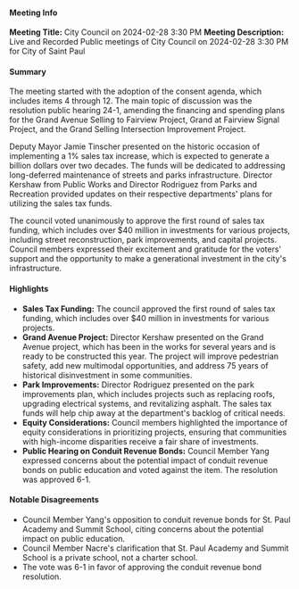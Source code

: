 #### Meeting Info
**Meeting Title:** City Council on 2024-02-28 3:30 PM
**Meeting Description:** Live and Recorded Public meetings of City Council on 2024-02-28 3:30 PM for City of Saint Paul

#### Summary
The meeting started with the adoption of the consent agenda, which includes items 4 through 12. The main topic of discussion was the resolution public hearing 24-1, amending the financing and spending plans for the Grand Avenue Selling to Fairview Project, Grand at Fairview Signal Project, and the Grand Selling Intersection Improvement Project.

Deputy Mayor Jamie Tinscher presented on the historic occasion of implementing a 1% sales tax increase, which is expected to generate a billion dollars over two decades. The funds will be dedicated to addressing long-deferred maintenance of streets and parks infrastructure. Director Kershaw from Public Works and Director Rodriguez from Parks and Recreation provided updates on their respective departments' plans for utilizing the sales tax funds.

The council voted unanimously to approve the first round of sales tax funding, which includes over $40 million in investments for various projects, including street reconstruction, park improvements, and capital projects. Council members expressed their excitement and gratitude for the voters' support and the opportunity to make a generational investment in the city's infrastructure.

#### Highlights

* **Sales Tax Funding:** The council approved the first round of sales tax funding, which includes over $40 million in investments for various projects.
* **Grand Avenue Project:** Director Kershaw presented on the Grand Avenue project, which has been in the works for several years and is ready to be constructed this year. The project will improve pedestrian safety, add new multimodal opportunities, and address 75 years of historical disinvestment in some communities.
* **Park Improvements:** Director Rodriguez presented on the park improvements plan, which includes projects such as replacing roofs, upgrading electrical systems, and revitalizing asphalt. The sales tax funds will help chip away at the department's backlog of critical needs.
* **Equity Considerations:** Council members highlighted the importance of equity considerations in prioritizing projects, ensuring that communities with high-income disparities receive a fair share of investments.
* **Public Hearing on Conduit Revenue Bonds:** Council Member Yang expressed concerns about the potential impact of conduit revenue bonds on public education and voted against the item. The resolution was approved 6-1.

#### Notable Disagreements

* Council Member Yang's opposition to conduit revenue bonds for St. Paul Academy and Summit School, citing concerns about the potential impact on public education.
* Council Member Nacre's clarification that St. Paul Academy and Summit School is a private school, not a charter school.
* The vote was 6-1 in favor of approving the conduit revenue bond resolution.

